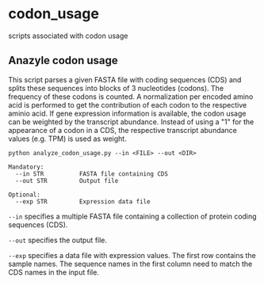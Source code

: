# codon_usage
scripts associated with codon usage


## Anazyle codon usage ##
This script parses a given FASTA file with coding sequences (CDS) and splits these sequences into blocks of 3 nucleotides (codons). The frequency of these codons is counted. A normalization per encoded amino acid is performed to get the contribution of each codon to the respective aminio acid.
If gene expression information is available, the codon usage can be weighted by the transcript abundance. Instead of using a "1" for the appearance of a codon in a CDS, the respective transcript abundance values (e.g. TPM) is used as weight.

```
python analyze_codon_usage.py --in <FILE> --out <DIR>

Mandatory:
  --in STR          FASTA file containing CDS
  --out STR         Output file

Optional:
  --exp STR         Expression data file
```

`--in` specifies a multiple FASTA file containing a collection of protein coding sequences (CDS).

`--out` specifies the output file.

`--exp` specifies a data file with expression values. The first row contains the sample names. The sequence names in the first column need to match the CDS names in the input file.




